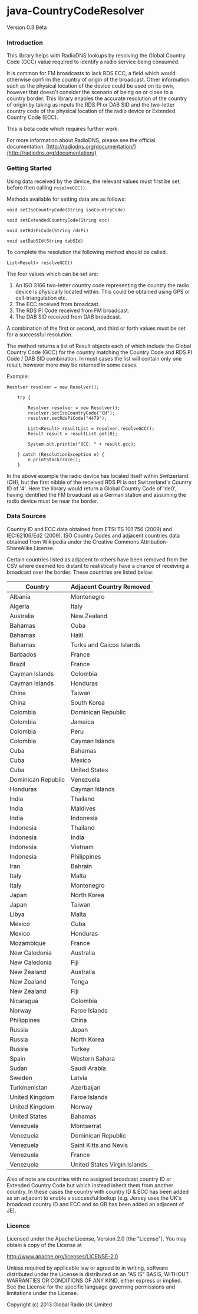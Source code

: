 java-CountryCodeResolver
================

Version 0.3 Beta

### Introduction

This library helps with RadioDNS lookups by resolving the Global Country Code (GCC) value required to identify a radio service being consumed.

It is common for FM broadcasts to lack RDS ECC, a field which would otherwise confirm the country of origin of the broadcast. Other information such as the physical location of the device could be used on its own, however that doesn't consider the scenario of being on or close to a country border. This library enables the accurate resolution of the country of origin by taking as inputs the RDS PI or DAB SID and the two-letter country code of the physical location of the radio device or Extended Country Code (ECC).

This is beta code which requires further work.

For more information about RadioDNS, please see the official documentation: [http://radiodns.org/documentation/](http://radiodns.org/documentation/)
 

### Getting Started
Using data received by the device, the relevant values must first be set, before then calling `resolveGCC()`.

Methods available for setting data are as follows:

	void setIsoCountryCode(String isoCountryCode)
	
	void setExtendedCountryCode(String ecc)
	
	void setRdsPiCode(String rdsPi)
	
	void setDabSId(String dabSId)

To complete the resolution the following method should be called.

	List<Result> resolveGCC()
	
The four values which can be set are:

1. An ISO 3166 two-letter country code representing the country the radio device is physically located within. This could be obtained using GPS or cell-triangulation etc.
2. The ECC received from broadcast.
3. The RDS PI Code received from FM broadcast.
4. The DAB SID received from DAB broadcast. 

A combination of the first or second, and third or forth values must be set for a successful resolution.

The method returns a list of Result objects each of which include the Global Country Code (GCC) for the country matching the Country Code and RDS PI Code / DAB SID combination. In most cases the list will contain only one result, however more may be returned in some cases.

Example:

	Resolver resolver = new Resolver();
		
		try {
		
			Resolver resolver = new Resolver();
			resolver.setIsoCountryCode("CH");
			resolver.setRdsPiCode("4479");
			
			List<Result> resultList = resolver.resolveGCC();
			Result result = resultList.get(0);
			
			System.out.println("GCC: " + result.gcc);

		} catch (ResolutionException e) {
			e.printStackTrace();
		}

In the above example the radio device has located itself within Switzerland (CH), but the first nibble of the received RDS PI is not Switzerland's Country ID of '4'. Here the library would return a Global Country Code of 'de0', having identified the FM broadcast as a German station and assuming the radio device must be near the border. 


### Data Sources

Country ID and ECC data obtained from ETSI TS 101 756 (2009) and IEC:62106/Ed2 (2009).
ISO Country Codes and adjacent countries data obtained from Wikipedia under the Creative Commons Attribution-ShareAlike License.

Certain countries listed as adjacent to others have been removed from the CSV where deemed too distant to realistically have a chance of receiving a broadcast over the border. These countries are listed below:

| Country            | Adjacent Country Removed     |
|--------------------|------------------------------|
| Albania            | Montenegro                   |
| Algeria            | Italy                        |
| Australia          | New Zealand                  |
| Bahamas            | Cuba                         |
| Bahamas            | Haiti                        |
| Bahamas            | Turks and Caicos Islands     |
| Barbados           | France                       |
| Brazil             | France                       |
| Cayman Islands     | Colombia                     |
| Cayman Islands     | Honduras                     |
| China              | Taiwan                       |
| China              | South Korea                  |
| Colombia           | Dominican Republic           |
| Colombia           | Jamaica                      |
| Colombia           | Peru                         |
| Colombia           | Cayman Islands               |
| Cuba               | Bahamas                      |
| Cuba               | Mexico                       |
| Cuba               | United States                |
| Dominican Republic | Venezuela                    |
| Honduras           | Cayman Islands               |
| India              | Thailand                     |
| India              | Maldives                     |
| India              | Indonesia                    |
| Indonesia          | Thailand                     |
| Indonesia          | India                        |
| Indonesia          | Vietnam                      |
| Indonesia          | Philippines                  |
| Iran               | Bahrain                      |
| Italy              | Malta                        |
| Italy              | Montenegro                   |
| Japan              | North Korea                  |
| Japan              | Taiwan                       |
| Libya              | Malta                        |
| Mexico             | Cuba                         |
| Mexico             | Honduras                     |
| Mozambique         | France                       |
| New Caledonia      | Australia                    |
| New Caledonia      | Fiji                         |
| New Zealand        | Australia                    |
| New Zealand        | Tonga                        |
| New Zealand        | Fiji                         |
| Nicaragua          | Colombia                     |
| Norway             | Faroe Islands                |
| Philippines        | China                        |
| Russia             | Japan                        |
| Russia             | North Korea                  |
| Russia             | Turkey                       |
| Spain              | Western Sahara               |
| Sudan              | Saudi Arabia                 |
| Sweden             | Latvia                       |
| Turkmenistan       | Azerbaijan                   |
| United Kingdom     | Faroe Islands                |
| United Kingdom     | Norway                       |
| United States      | Bahamas                      |
| Venezuela          | Montserrat                   |
| Venezuela          | Dominican Republic           |
| Venezuela          | Saint Kitts and Nevis        |
| Venezuela          | France                       |
| Venezuela          | United States Virgin Islands |

Also of note are countries with no assigned broadcast country ID or Extended Country Code but which instead inherit them from another country. In these cases the country with country ID & ECC has been added as an adjacent to enable a successful lookup (e.g. Jersey uses the UK's broadcast country ID and ECC and so GB has been added an adjacent of JE).

### Licence

Licensed under the Apache License, Version 2.0 (the "License").
You may obtain a copy of the License at

  http://www.apache.org/licenses/LICENSE-2.0

Unless required by applicable law or agreed to in writing, software
distributed under the License is distributed on an "AS IS" BASIS,
WITHOUT WARRANTIES OR CONDITIONS OF ANY KIND, either express or implied.    
See the License for the specific language governing permissions and 
limitations under the License.

Copyright (c) 2013 Global Radio UK Limited
